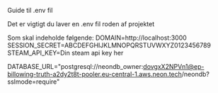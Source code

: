 Guide til .env fil

Det er vigtigt du laver en .env fil roden af projektet

Som skal indeholde følgende:
DOMAIN=http://localhost:3000
SESSION_SECRET=ABCDEFGHIJKLMNOPQRSTUVWXYZ0123456789
STEAM_API_KEY=Din steam api key her




DATABASE_URL="postgresql://neondb_owner:dovgxX2NPVn1@ep-billowing-truth-a2dy2t8t-pooler.eu-central-1.aws.neon.tech/neondb?sslmode=require"
